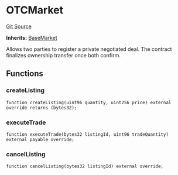 # OTCMarket
[Git Source](https://github.com/capsign/protocol/blob/dfa6820124c5610a6bfa06329447dbae7c24bc0a/src/Trading/OTCMarket.sol)

**Inherits:**
[BaseMarket](/src/Trading/BaseMarket.sol/abstract.BaseMarket.md)

Allows two parties to register a private negotiated deal.
The contract finalizes ownership transfer once both confirm.


## Functions
### createListing


```solidity
function createListing(uint96 quantity, uint256 price) external override returns (bytes32);
```

### executeTrade


```solidity
function executeTrade(bytes32 listingId, uint96 tradeQuantity) external payable override;
```

### cancelListing


```solidity
function cancelListing(bytes32 listingId) external override;
```

